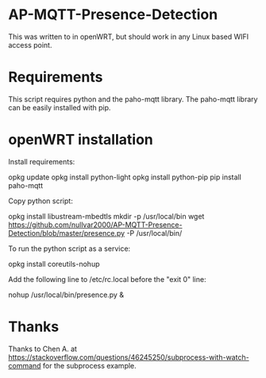 # AP-MQTT-Presence-Detection

This was written to in openWRT, but should work in any Linux based WIFI access point.

# Requirements

This script requires python and the paho-mqtt library. The paho-mqtt library can be easily installed with pip.

# openWRT installation

Install requirements:

opkg update
opkg install python-light
opkg install python-pip
pip install paho-mqtt

Copy python script:

opkg install libustream-mbedtls
mkdir -p /usr/local/bin
wget https://github.com/nullvar2000/AP-MQTT-Presence-Detection/blob/master/presence.py -P /usr/local/bin/

To run the python script as a service:

opkg install coreutils-nohup

Add the following line to /etc/rc.local before the "exit 0" line:

nohup /usr/local/bin/presence.py &

# Thanks

Thanks to Chen A. at https://stackoverflow.com/questions/46245250/subprocess-with-watch-command for the subprocess example.